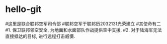 # hello-git

#这里是联合联邦空军司令部
#联邦空军于联邦历2032131光荣建立
#其使命有二
#1. 保卫联邦领空安全, 为地面和水面部队作战提供空中支援. 
#2. 对于陆海军无法直接抵达的目标, 进行远程打击威慑. 
